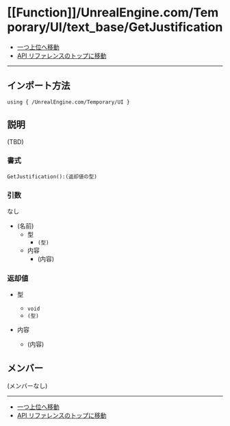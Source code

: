 # [[Function]]/UnrealEngine.com/Temporary/UI/text_base/GetJustification

- [一つ上位へ移動](../main.md)
- [API リファレンスのトップに移動](../../../../../main.md)

---

## インポート方法

```verse
using { /UnrealEngine.com/Temporary/UI }
```

## 説明

(TBD)

### 書式

```verse
GetJustification():(返却値の型)
```

### 引数

なし

- (名前)
  - 型
    - `(型)`
  - 内容
    - (内容)

### 返却値

- 型
  - `void`
  - `(型)`

- 内容
  - (内容)

## メンバー

(メンバーなし)

---

- [一つ上位へ移動](../main.md)
- [API リファレンスのトップに移動](../../../../../main.md)

